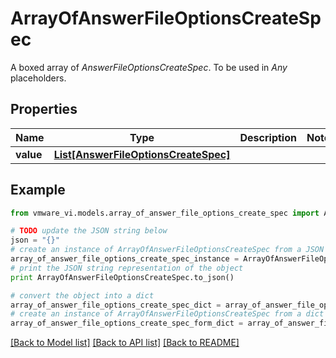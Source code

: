 # ArrayOfAnswerFileOptionsCreateSpec

A boxed array of *AnswerFileOptionsCreateSpec*. To be used in *Any* placeholders. 

## Properties
Name | Type | Description | Notes
------------ | ------------- | ------------- | -------------
**value** | [**List[AnswerFileOptionsCreateSpec]**](AnswerFileOptionsCreateSpec.md) |  | 

## Example

```python
from vmware_vi.models.array_of_answer_file_options_create_spec import ArrayOfAnswerFileOptionsCreateSpec

# TODO update the JSON string below
json = "{}"
# create an instance of ArrayOfAnswerFileOptionsCreateSpec from a JSON string
array_of_answer_file_options_create_spec_instance = ArrayOfAnswerFileOptionsCreateSpec.from_json(json)
# print the JSON string representation of the object
print ArrayOfAnswerFileOptionsCreateSpec.to_json()

# convert the object into a dict
array_of_answer_file_options_create_spec_dict = array_of_answer_file_options_create_spec_instance.to_dict()
# create an instance of ArrayOfAnswerFileOptionsCreateSpec from a dict
array_of_answer_file_options_create_spec_form_dict = array_of_answer_file_options_create_spec.from_dict(array_of_answer_file_options_create_spec_dict)
```
[[Back to Model list]](../README.md#documentation-for-models) [[Back to API list]](../README.md#documentation-for-api-endpoints) [[Back to README]](../README.md)


